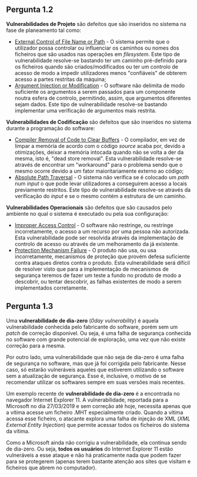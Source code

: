 







## Pergunta 1.2

__Vulnerabilidades de Projeto__ são defeitos que são inseridos no sistema na fase de planeamento tal como:

- [External Control of File Name or Path](<https://cwe.mitre.org/data/definitions/73.html>) - O sistema permite que o utilizador possa controlar ou influenciar os caminhos ou nomes dos ficheiros que são usados nas operações em *filesystem*. Este tipo de vulnerabilidade resolve-se bastando ter um caminho pré-definido para os ficheiros quando são criados/modificados ou ter um controlo de acesso de modo a impedir utilizadores menos "confiáveis" de obterem acesso a partes restritas da máquina;
- [Argument Injection or Modification](<https://cwe.mitre.org/data/definitions/88.html>) - O software não delimita de modo suficiente os argumentos a serem passados para um componente noutra esfera de controlo, permitindo, assim, que argumentos diferentes sejam dados. Este tipo de vulnerabilidade resolve-se bastando implementar uma verificação de argumentos mais restrita.

**Vulnerabilidades de Codificação** são defeitos que são inseridos no sistema durante a programação do software:

- [Compiler Removal of Code to Clear Buffers](<https://cwe.mitre.org/data/definitions/14.html>) - O compilador, em vez de limpar a memória de acordo com o código *source* acaba por, devido a otimizações, deixar a memória intocada quando não se volta a der da mesma, isto é, "dead store removal". Esta vulnerabilidade resolve-se através de encontrar um "workaround" para o problema sendo que o mesmo ocorre devido a um fator maioritariamente externo ao código;
- [Absolute Path Traversal](<https://cwe.mitre.org/data/definitions/36.html>) - O sistema não verifica se é colocado um *path* num *input* o que pode levar utilizadores a conseguirem acesso a locais previamente restritos. Este tipo de vulnerabilidade resolve-se através da verificação do *input* e se o mesmo contém a estrutura de um caminho.

**Vulnerabilidades Operacionais** são defeitos que são causados pelo ambiente no qual o sistema é executado ou pela sua configuração:

- [Improper Access Control](<https://cwe.mitre.org/data/definitions/284.html>) - O software não restringe, ou restringe incorretamente, o acesso a um recurso por uma pessoa não autorizada. Esta vulnerabilidade pode ser resolvida através da implementação de controlo de acesso ou através de um melhoramento da já existente.
- [Protection Mechanism Failure](<https://cwe.mitre.org/data/definitions/693.html>) - O produto não usa, ou usa incorretamente, mecanismos de proteção que provém defesa suficiente contra ataques diretos contra o produto. Esta vulnerabilidade será difícil de resolver visto que para a implementação de mecanismos de segurança teremos de fazer um teste a fundo no produto de modo a descobrir, ou tentar descobrir, as falhas existentes de modo a serem implementados corretamente.

## Pergunta 1.3

Uma **vulnerabilidade de dia-zero** (*0day vulnerability*) é aquela vulnerabilidade conhecida pelo fabricante do software, porém sem um *patch* de correção disponível. Ou seja, é uma falha de segurança conhecida no software com grande potencial de exploração, uma vez que não existe correção para a mesma.

Por outro lado, uma vulnerabilidade que não seja de dia-zero é uma falha de segurança no software, mas que já foi corrigida pelo fabricante. Nesse caso, só estarão vulneráveis aqueles que estiverem utilizando o software sem a atualização de segurança. Esse é, inclusive, o motivo de se recomendar utilizar os softwares sempre em suas versões mais recentes.

Um exemplo recente de **vulnerabilidade de dia-zero** é a encontrada no navegador Internet Explorer 11. A vulnerabilidade, reportada para a Microsoft no dia 27/03/2019 e sem correção até hoje, necessita apenas que a vítima acesse um ficheiro .MHT especialmente criado. Quando a vítima acessa esse ficheiro, o atacante explora uma falha de injeção de XML (*XML External Entity Injection*) que permite acessar todos os ficheiros do sistema da vítima.

Como a Microsoft ainda não corrigiu a vulnerabilidade, ela continua sendo de dia-zero. Ou seja, **todos os usuários** do Internet Explorer 11 estão vulneráveis a esse ataque e não há praticamente nada que podem fazer para se protegerem (apenas terem bastante atenção aos sites que visitam e ficheiros que abrem no computador).